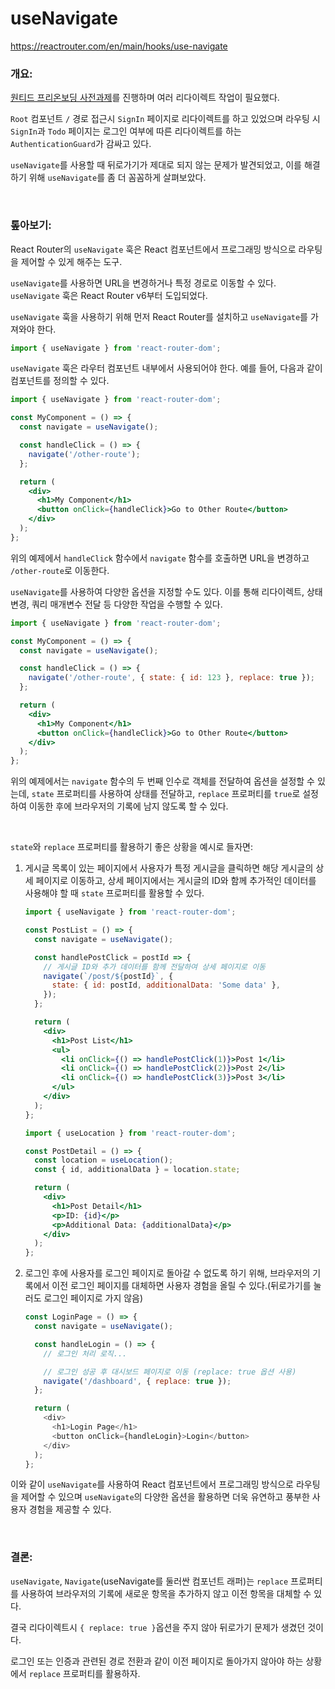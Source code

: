 # useNavigate

https://reactrouter.com/en/main/hooks/use-navigate

### 개요:

[원티드 프리온보딩 사전과제](https://github.com/5kdk/wanted-pre-onboarding-frontend/tree/main)를 진행하며 여러 리다이렉트 작업이 필요했다.

`Root` 컴포넌트 `/` 경로 접근시 `SignIn` 페이지로 리다이렉트를 하고 있었으며 라우팅 시 `SignIn`과 `Todo` 페이지는 로그인 여부에 따른 리다이렉트를 하는 `AuthenticationGuard`가 감싸고 있다.

`useNavigate`를 사용할 때 뒤로가기가 제대로 되지 않는 문제가 발견되었고, 이를 해결하기 위해 `useNavigate`를 좀 더 꼼꼼하게 살펴보았다.

<br>

### 톺아보기:

React Router의 `useNavigate` 훅은 React 컴포넌트에서 프로그래밍 방식으로 라우팅을 제어할 수 있게 해주는 도구.

`useNavigate`를 사용하면 URL을 변경하거나 특정 경로로 이동할 수 있다. `useNavigate` 훅은 React Router v6부터 도입되었다.

`useNavigate` 훅을 사용하기 위해 먼저 React Router를 설치하고 `useNavigate`를 가져와야 한다.

```js
import { useNavigate } from 'react-router-dom';
```

`useNavigate` 훅은 라우터 컴포넌트 내부에서 사용되어야 한다. 예를 들어, 다음과 같이 컴포넌트를 정의할 수 있다.

```jsx
import { useNavigate } from 'react-router-dom';

const MyComponent = () => {
  const navigate = useNavigate();

  const handleClick = () => {
    navigate('/other-route');
  };

  return (
    <div>
      <h1>My Component</h1>
      <button onClick={handleClick}>Go to Other Route</button>
    </div>
  );
};
```

위의 예제에서 `handleClick` 함수에서 `navigate` 함수를 호출하면 URL을 변경하고 `/other-route`로 이동한다.

`useNavigate`를 사용하여 다양한 옵션을 지정할 수도 있다. 이를 통해 리다이렉트, 상태 변경, 쿼리 매개변수 전달 등 다양한 작업을 수행할 수 있다.

```jsx
import { useNavigate } from 'react-router-dom';

const MyComponent = () => {
  const navigate = useNavigate();

  const handleClick = () => {
    navigate('/other-route', { state: { id: 123 }, replace: true });
  };

  return (
    <div>
      <h1>My Component</h1>
      <button onClick={handleClick}>Go to Other Route</button>
    </div>
  );
};
```

위의 예제에서는 `navigate` 함수의 두 번째 인수로 객체를 전달하여 옵션을 설정할 수 있는데, `state` 프로퍼티를 사용하여 상태를 전달하고, `replace` 프로퍼티를 `true`로 설정하여 이동한 후에 브라우저의 기록에 남지 않도록 할 수 있다.

<br>

`state`와 `replace` 프로퍼티를 활용하기 좋은 상황을 예시로 들자면:

1. 게시글 목록이 있는 페이지에서 사용자가 특정 게시글을 클릭하면 해당 게시글의 상세 페이지로 이동하고, 상세 페이지에서는 게시글의 ID와 함께 추가적인 데이터를 사용해야 할 때 `state` 프로퍼티를 활용할 수 있다.

   ```jsx
   import { useNavigate } from 'react-router-dom';

   const PostList = () => {
     const navigate = useNavigate();

     const handlePostClick = postId => {
       // 게시글 ID와 추가 데이터를 함께 전달하여 상세 페이지로 이동
       navigate(`/post/${postId}`, {
         state: { id: postId, additionalData: 'Some data' },
       });
     };

     return (
       <div>
         <h1>Post List</h1>
         <ul>
           <li onClick={() => handlePostClick(1)}>Post 1</li>
           <li onClick={() => handlePostClick(2)}>Post 2</li>
           <li onClick={() => handlePostClick(3)}>Post 3</li>
         </ul>
       </div>
     );
   };
   ```

   ```jsx
   import { useLocation } from 'react-router-dom';

   const PostDetail = () => {
     const location = useLocation();
     const { id, additionalData } = location.state;

     return (
       <div>
         <h1>Post Detail</h1>
         <p>ID: {id}</p>
         <p>Additional Data: {additionalData}</p>
       </div>
     );
   };
   ```

2. 로그인 후에 사용자를 로그인 페이지로 돌아갈 수 없도록 하기 위해, 브라우저의 기록에서 이전 로그인 페이지를 대체하면 사용자 경험을 올릴 수 있다.(뒤로가기를 눌러도 로그인 페이지로 가지 않음)

   ```js
   const LoginPage = () => {
     const navigate = useNavigate();

     const handleLogin = () => {
       // 로그인 처리 로직...

       // 로그인 성공 후 대시보드 페이지로 이동 (replace: true 옵션 사용)
       navigate('/dashboard', { replace: true });
     };

     return (
       <div>
         <h1>Login Page</h1>
         <button onClick={handleLogin}>Login</button>
       </div>
     );
   };
   ```

이와 같이 `useNavigate`를 사용하여 React 컴포넌트에서 프로그래밍 방식으로 라우팅을 제어할 수 있으며 `useNavigate`의 다양한 옵션을 활용하면 더욱 유연하고 풍부한 사용자 경험을 제공할 수 있다.

<br>

### 결론:

`useNavigate`, `Navigate`(useNavigate를 둘러싼 컴포넌트 래퍼)는 `replace` 프로퍼티를 사용하여 브라우저의 기록에 새로운 항목을 추가하지 않고 이전 항목을 대체할 수 있다.

결국 리다이렉트시 `{ replace: true }`옵션을 주지 않아 뒤로가기 문제가 생겼던 것이다.

로그인 또는 인증과 관련된 경로 전환과 같이 이전 페이지로 돌아가지 않아야 하는 상황에서 `replace` 프로퍼티를 활용하자.
